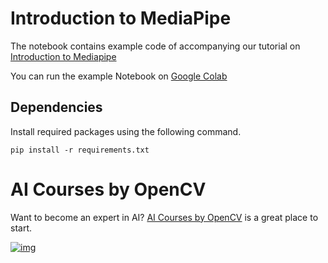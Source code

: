 # Introduction to MediaPipe

The notebook contains example code of accompanying our tutorial on [Introduction to Mediapipe](https://learnopencv.com/introduction-to-mediapipe/)

You can run the example Notebook on [Google Colab](https://colab.research.google.com/github/spmallick/learnopencv/blob/master/Introduction-to-MediaPipe/MediaPipe-sample-solutions.ipynb)

## Dependencies
Install required packages using the following command.

```
pip install -r requirements.txt
```

# AI Courses by OpenCV

Want to become an expert in AI? [AI Courses by OpenCV](https://opencv.org/courses/) is a great place to start.

[![img](https://camo.githubusercontent.com/18c5719ef10afe9607af3e87e990068c942ae4cba8bd4d72d21950d6213ea97e/68747470733a2f2f7777772e6c6561726e6f70656e63762e636f6d2f77702d636f6e74656e742f75706c6f6164732f323032302f30342f41492d436f75727365732d42792d4f70656e43562d4769746875622e706e67)](https://opencv.org/courses/)
